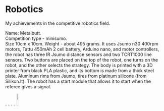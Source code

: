 # Robotics
My achievements in the competitive robotics field.

Name: Metalbutt.  
Competition type - minisumo.  
Size 10cm x 10cm. Weight - about 495 grams. It uses Jsumo n30 400rpm motors, Tattu 450mAh 2 cell battery, Arduino nano, and motor controllers, the robot has three IR Jsumo distance sensors and two TCRT1000 line sensors. Two buttons are placed on the top of the robot, one turns on the robot, and the other selects the strategy. The body is printed with a 3D printer from black PLA plastic, and its bottom is made from a thick steel plate. Aluminum rims from Jsumo, tires from platinum silicone (from Silikon.lt). The robot has a start module that allows it to start when the referee gives a signal.

<img src="https://user-images.githubusercontent.com/115423590/198258835-3f6492ba-dc0f-4125-b0e8-273955ebe7e8.jpg" height=1%>
<img src="https://user-images.githubusercontent.com/115423590/198258911-99ea0a13-8e5f-4184-8b23-a4d719cf5870.jpg" height=1%>
<img src="https://user-images.githubusercontent.com/115423590/198258864-49e90cdb-aa28-4887-9464-9c97239de16a.jpg" height=1%>
<img src="https://user-images.githubusercontent.com/115423590/198258884-15c56021-914a-4d5a-9a23-a9c525f0d2e4.jpg" height=1%>
<img src="https://user-images.githubusercontent.com/115423590/198258843-7ee83e5b-babc-4d6e-81f1-2b75638bd82d.jpg" width=10%>
